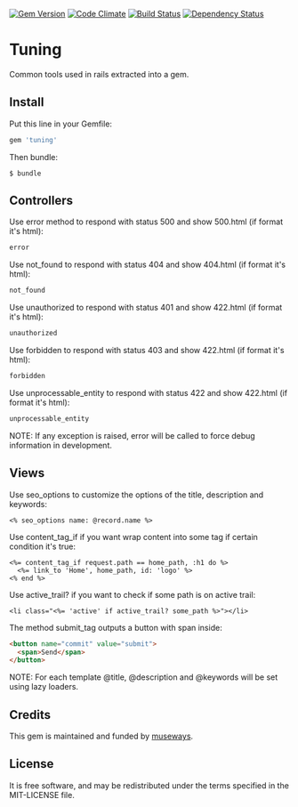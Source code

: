 [![Gem Version](https://badge.fury.io/rb/tuning.svg)](http://badge.fury.io/rb/tuning) [![Code Climate](https://codeclimate.com/github/museways/tuning/badges/gpa.svg)](https://codeclimate.com/github/museways/tuning) [![Build Status](https://travis-ci.org/museways/tuning.svg?branch=0.2.3)](https://travis-ci.org/museways/tuning) [![Dependency Status](https://gemnasium.com/museways/tuning.svg)](https://gemnasium.com/museways/tuning)

# Tuning

Common tools used in rails extracted into a gem.

## Install

Put this line in your Gemfile:
```ruby
gem 'tuning'
```

Then bundle:
```
$ bundle
```

## Controllers

Use error method to respond with status 500 and show 500.html (if format it's html):
```ruby
error
```

Use not_found to respond with status 404 and show 404.html (if format it's html):
```ruby
not_found
```

Use unauthorized to respond with status 401 and show 422.html (if format it's html):
```ruby
unauthorized
```

Use forbidden to respond with status 403 and show 422.html (if format it's html):
```ruby
forbidden
```

Use unprocessable_entity to respond with status 422 and show 422.html (if format it's html):
```ruby
unprocessable_entity
```

NOTE: If any exception is raised, error will be called to force debug information in development.

## Views

Use seo_options to customize the options of the title, description and keywords:
```erb
<% seo_options name: @record.name %>
```

Use content_tag_if if you want wrap content into some tag if certain condition it's true:
```erb
<%= content_tag_if request.path == home_path, :h1 do %>
  <%= link_to 'Home', home_path, id: 'logo' %>
<% end %>
```

Use active_trail? if you want to check if some path is on active trail:
```erb
<li class="<%= 'active' if active_trail? some_path %>"></li>
```

The method submit_tag outputs a button with span inside:
```html
<button name="commit" value="submit">
  <span>Send</span>
</button>
```

NOTE: For each template @title, @description and @keywords will be set using lazy loaders.

## Credits

This gem is maintained and funded by [museways](http://museways.com).

## License

It is free software, and may be redistributed under the terms specified in the MIT-LICENSE file.
